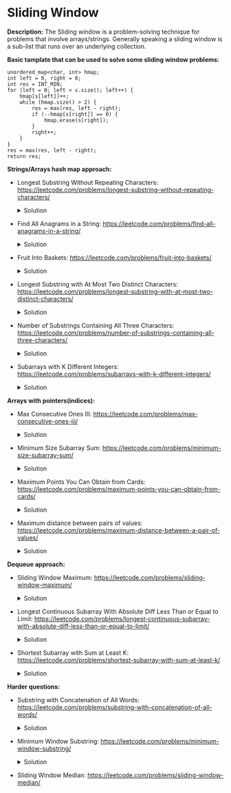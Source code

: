 # Sliding Window

**Description:**
The Sliding window is a problem-solving technique for problems that involve arrays/strings.
Generally speaking a sliding window is a sub-list that runs over an underlying collection.

**Basic tamplate that can be used to solve some sliding window problems:**

```
unordered_map<char, int> hmap;
int left = 0, right = 0;
int res = INT_MIN;
for (left = 0; left < s.size(); left++) {
    hmap[s[left]]++;
    while (hmap.size() > 2) {
        res = max(res, left - right);
        if (--hmap[s[right]] == 0) {
            hmap.erase(s[right]);
        }
        right++;
    }
}
res = max(res, left - right);
return res;
```

**Strings/Arrays hash map approach:**
* Longest Substring Without Repeating Characters: https://leetcode.com/problems/longest-substring-without-repeating-characters/
    <details><summary>Solution</summary><p>

        Two left and right pointers are introduced and points to index 0, we are
        iterating through the input string using the right pointer
        and check if we already meet this character. To check if we met the
        char we use unordered map and save the index of this char to it.
        Two cases are possible: 
            1. If we met this char -> calculate the length by
               subtraction left pointer from the right, andupdate left pointer
               with the maximum index value (current or use char index that we met).
               And we still need to update the current char index in unordered map.
            2. If we didn't meet this char -> Just update the current char index in unordered map.
        Input: s = "abcabcbb"
        Output: 3
 
</p></details>

* Find All Anagrams in a String: https://leetcode.com/problems/find-all-anagrams-in-a-string/
    <details><summary>Solution</summary><p>

        Create a first vector1 of 26 elements and fill it with the frequences of charactes from the
        source string. Create a second vector2 of 26 elements to hold frequnces of chars for the
        target string.
        While iterating through the target string, calculate frequency for the current char and
        save it into vector2.
        If target string index is higher than size of the source string we decrease frequency
        of character at index i - size. Than we vector1 and vector2 are equal -> we save the
        i - size + 1 index to the result vector.
        Input: s = "cbaebabacd", p = "abc"
        Output: [0,6]
 
</p></details>

* Fruit Into Baskets: https://leetcode.com/problems/fruit-into-baskets/
    <details><summary>Solution</summary><p>

        Two left and right pointers are introduced and points to index 0.
        We want to save the tree type and it's frequency, like fruit[2] = 3.
        We are iterating through the input vector using the right pointer
        and calculate fruit type occurance using unordered map.
        While size of the map exceed the 2 basket, we need to update
        returned result by getting maximum from current result and right - left.
        Also wee need to decrease the current window by increasing left pointer
        and decreasing frequency of the fruit in the hmap. If the frequency of the fruit
        type is equal to zero, we need to erase it from the hmap.
        Input: [1,2,3,2,2]
        Output: 4
        Explanation: collect [2,3,2,2].
 
</p></details>

* Longest Substring with At Most Two Distinct Characters: https://leetcode.com/problems/longest-substring-with-at-most-two-distinct-characters/
    <details><summary>Solution</summary><p>

        Two left and right pointers are introduced and points to index 0.
        We want to save the char and it's frequency, like hmap[a] = 3.
        We are iterating through the input string using the right pointer
        and save char frequency using unordered map.
        While size of the map exceed the 2, we need to update returned result by
        getting maximum from current result and right - left.
        Also wee need to decrease the current window by increasing left pointer
        and decreasing frequency of the char in the hmap. If the frequency of the char
        is equal to zero, we need to erase it from the hmap.
        Input: s = "ccaabbb"
        Output: 5
        Explanation: The substring is "aabbb" which its length is 5.
 
</p></details>

* Number of Substrings Containing All Three Characters: https://leetcode.com/problems/number-of-substrings-containing-all-three-characters/
    <details><summary>Solution</summary><p>

        Two left and right pointers are introduced and points to index 0.
        We are iterating through the input string using the right pointer
        and calculate number of times we met this character by using vector[3].
        Then while all three characters are exist in the array, we iterating through the
        input string using left pointer and decrease the freequence of character.
        At a last step we add left pointer to the result variable.
                 0 1 2 3 4 5 6 7 8 9
        Example: a a a b b c c a b c
        When all a, b, c > 0 for first time at position 5, then after while loop left pointer
        will be at position 3, we will add 3 to result because there would be three substrings
        from three a's. Then a,b,c > 0 at position 7 ,then we will move left pointer to position 5
        then we will add 5 to result because there could be 5 substrings starting from 0 to second b.
        At position 5: a a a b b c, a a b b c, a b b c,
        At position 7: a a a b b c c a, a a b b c c a, a b b c c a, b b c c a, b c c a,  
 
</p></details>

* Subarrays with K Different Integers: https://leetcode.com/problems/subarrays-with-k-different-integers/
    <details><summary>Solution</summary><p>

        The returned result could be the: return Exact(A, K) - Exact(A, K - 1);
        Where Exact() function can be implemented as described below:
        Two left and right pointers are introduced and points to index 0.
        We want to save the integer and it's frequency, like hmap[7] = 3.
        We are iterating through the input vector using the right pointer
        and save integer frequency using unordered map.
        While size of the map exceed K, we keep decreasing the current window by
        increasing left pointer and decreasing frequency of the integer in the hmap.
        If the frequency of the integer is equal to zero, we need to erase it from the hmap.
        After that we need to update the returned result, by adding to res: the length between
        right and left pointer: res += right - left + 1;
        Input: nums = [1,2,1,3,4], k = 3
        Output: 3
        Explanation: Subarrays formed with exactly 3 different integers: [1,2,1,3], [2,1,3], [1,3,4].
 
</p></details>

**Arrays with pointers(indices):**
* Max Consecutive Ones III: https://leetcode.com/problems/max-consecutive-ones-iii/
    <details><summary>Solution</summary><p>

        Two left and right pointers are introduced and points to index 0.
        We are iterating through the input vector using the right pointer
        and increase the count if we met 0 in the input vector (means that we can flip it).
        While count exceed K, we keep decreasing the current window by
        increasing left pointer. While doing that we check if the vactor at left index is
        euqal to 0, and if so we decrease the count. Like vector[left] == 0 -> count--;
        After that we need to update the returned result: res = max(res, right - left + 1);
        Input: nums = [1,1,1,0,0,0,1,1,1,1,0], k = 2
        Output: 6
        Explanation: [1,1,1,0,0,1,1,1,1,1,1]
 
</p></details>

* Minimum Size Subarray Sum: https://leetcode.com/problems/minimum-size-subarray-sum/
    <details><summary>Solution</summary><p>

        Two left and right pointers are introduced and points to index 0.
        We are iterating through the input vector using the right pointer
        and subtract the current vector value form target: target -= vector[right].
        While target <= 0, we keep decreasing the current window by
        increasing left pointer. While doing that we increase the target += vector[left]
        and calulating the returned result: res = min(res, right - left + 1);
        Input: target = 7, nums = [2,3,1,2,4,3]
        Output: 2
        Explanation: The subarray [4,3] has the minimal length under the problem constraint.
 
</p></details>

* Maximum Points You Can Obtain from Cards: https://leetcode.com/problems/maximum-points-you-can-obtain-from-cards/
    <details><summary>Solution</summary><p>

        Two left and right pointers are introduced to keep the sum from left and right.
        First, calculate the sum from the left part of the array from 0 to K.
        Then we are iterating thorugh the input array and keep increasing right 
        window of the array, while decreasing left part:
         * As a first step we decrease the current calulated result from the first step
           by removing the last element from the left part, like: left -= cardPoints[K - ind - 1].
         * Then we increase the current calculated result by adding the first element form the
           right part, like: right += cardPoints[size - ind - 1].
         * And finally we save the maximum of the current window:  ans = max(ans, left + right); 
        Input: cardPoints = [1,2,3,4,5,6,1], k = 3
        Output: 12
        Explanation: After the first step, your score will always be 1. However, choosing the
        rightmost card first will maximize your total score. The optimal strategy is to take the three
        cards on the right, giving a final score of 1 + 6 + 5 = 12.
 
</p></details>

* Maximum distance between pairs of values: https://leetcode.com/problems/maximum-distance-between-a-pair-of-values/
    <details><summary>Solution</summary><p>

        Two ind1 and ind2 pointers are introduced and points to index 0 to different vectors.
        We are iterating through the input vectors using the ind1 and ind2 pointers together.
        There are two possible scenarios:
        * If the nums1[ind1] > nums2[ind2]: then we just increase the ind1.
        * Otherwise, we calculate the distance between two indicies and update the return
          result value if necessary: dist = max(dist, ind2 - ind1);
        Input: nums1 = [55,30,5,4,2], nums2 = [100,20,10,10,5]
        Output: 2
        Explanation: The valid pairs are (0,0), (2,2), (2,3), (2,4), (3,3), (3,4), and (4,4).
        The maximum distance is 2 with pair (2,4).
 
</p></details>

**Dequeue approach:**
* Sliding Window Maximum: https://leetcode.com/problems/sliding-window-maximum/
    <details><summary>Solution</summary><p>

        Introduce deque to hold the indices of the input vector AND the front of the deque
        will always point to the current maximum value in the window.
        At a first step we update the deque for the current given window K:
        * While the deque is not empty AND the current value of the input vector is
          higher than vector value from the deque end -> keep removing the element from
          the back of the deque: while (!dq.empty() && nums[dq.back()] < nums[i]) dq.pop_back();
        * Insert the current index to the deque at the end.
        At the end of this step we will know that we have the maximum value in the FRONT of the deque.
        Then keep iterating thorught the input vector starting from the K position:
        * Push the vector value by using index from the FRONT deque to the result vector.
        * While the deque is not empty AND the fromt index of the deque is less than
          current index minis window size -> keep removing the element from
          the FRONT of the deque: while (!dq.empty() && nums[dq.back()] < nums[i]) dq.pop_back();
        * While the deque is not empty AND the current value of the input vector is
          higher than vector value from the deque end -> keep removing the element from
          the back of the deque: while (!dq.empty() && nums[dq.back()] < nums[i]) dq.pop_back();
        * Insert the current index to the deque at the end.
 
</p></details>

* Longest Continuous Subarray With Absolute Diff Less Than or Equal to Limit: https://leetcode.com/problems/longest-continuous-subarray-with-absolute-diff-less-than-or-equal-to-limit/
    <details><summary>Solution</summary><p>

        Two left and right pointers are introduced and points to index 0.
        Introduce two deque mind and maxd, so the front() will hold the
        minimum/maximum value by the current point.
        While iterating through the input vector using right pointer we need:
        * Keep mind amd maxd in sync, so they will point to the current max/min
          value by the current point, like:
          while (!maxd.empty() && maxd.back() < nums[i]) maxd.pop_back();
          while (!mind.empty() && mind.back() > nums[i]) mind.pop_back();
        * Insert the current element to mind and maxd.
        * If the difference between two front deque elemens exceed the limit,
          we will try to remove the element from the deque and increase the
          left pointer.
        The returned result will be the right - left. 
        Input: nums = [8,2,4,7], limit = 4
        Output: 2 
        Explanation: All subarrays are: 
        [8] with maximum absolute diff |8-8| = 0 <= 4.
        [8,2] with maximum absolute diff |8-2| = 6 > 4. 
        [8,2,4] with maximum absolute diff |8-2| = 6 > 4.
        [8,2,4,7] with maximum absolute diff |8-2| = 6 > 4.
        [2] with maximum absolute diff |2-2| = 0 <= 4.
        [2,4] with maximum absolute diff |2-4| = 2 <= 4.
        [2,4,7] with maximum absolute diff |2-7| = 5 > 4.
        [4] with maximum absolute diff |4-4| = 0 <= 4.
        [4,7] with maximum absolute diff |4-7| = 3 <= 4.
        [7] with maximum absolute diff |7-7| = 0 <= 4. 
        Therefore, the size of the longest subarray is 2.
 
</p></details>

* Shortest Subarray with Sum at Least K: https://leetcode.com/problems/shortest-subarray-with-sum-at-least-k/
    <details><summary>Solution</summary><p>

        This problem is harder because it can have negative values inside the array.
        More easier problem is to solve this: https://leetcode.com/problems/minimum-size-subarray-sum/
        First lets calculate the prefix sum of the input array. So we can caluclate the sum between
        two indices faster.
        Introduce deque that will hold indices of the increasing prefix sum.
        This approach also contains two while loops to keep deque in sync.
        The first while loop: helps to compare the prefix sum at index i with the smallest prefix sum
        in our deque. If the condition psum[i] - psum[dq.front()] >= K is valid we will decrease the
        current window:
        while (!dq.empty() && psum[i] - psum[dq.front()] >= K) { res = min(res, i - dq.front()), dq.pop_front(); }
        The second while loop: keep to hold deque property that all prefix sum is increasing. This will help to
        keep the prefix sum bigger, but longth shorter.
        while (!dq.empty() && psum[i] <= psum[dq.back()]) { dq.pop_back(); }
 
</p></details>

**Harder questions:**
* Substring with Concatenation of All Words: https://leetcode.com/problems/substring-with-concatenation-of-all-words/
    <details><summary>Solution</summary><p>

        Let's introduce unordered_map to keep the frequency of each word in the second input array of words.
        Then we will iterate through the input string. The last index will be equal to:
        s.size() - len * wsize + 1 as we need to check the last part of the string.
        While iterating thorogh the input string:
            1. Introduce the new unordered_map to keep the seen words in the input string.
            2. Iterate through the input vector of words and substr string size from the 
               input string:  string temp = s.substr(i + j * len, len);
               Check that string exist in unordered_map that we created before
               and add it to the map in step 1. If we can find all elements in input string and
               their frequencies are equal -> add index to the result vector.
 
</p></details>

* Minimum Window Substring: https://leetcode.com/problems/minimum-window-substring/
    <details><summary>Solution</summary><p>

        Let's introduce unordered_map to keep the char frequency of the second string.
        Introduce count that equal to the size of the second string.
        Iterate through the first string and:
        1. If the current char exist in unordered_map -> reduce count.
        2. Reduce the frequency of the char in the unordered_map.
        3. While count is equal to zero:
            1. If the current result size higher than index difference ->
               update the result size and save starting index.
            2. Increse frequency of the char index at left position.
            3. If the current char frequency in unordered_map more than 0 ->
               increase count.

</p></details>

* Sliding Window Median: https://leetcode.com/problems/sliding-window-median/
